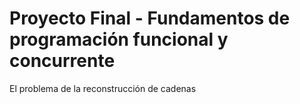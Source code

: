 # Proyecto Final - Fundamentos de programación funcional y concurrente

El problema de la reconstrucción de cadenas
